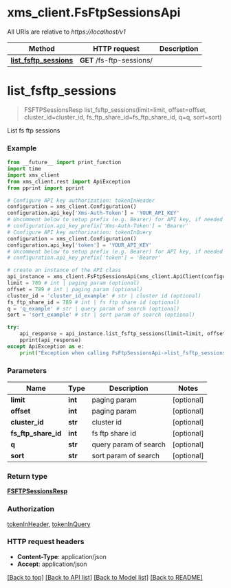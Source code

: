 # xms_client.FsFtpSessionsApi

All URIs are relative to *https://localhost/v1*

Method | HTTP request | Description
------------- | ------------- | -------------
[**list_fsftp_sessions**](FsFtpSessionsApi.md#list_fsftp_sessions) | **GET** /fs-ftp-sessions/ | 


# **list_fsftp_sessions**
> FSFTPSessionsResp list_fsftp_sessions(limit=limit, offset=offset, cluster_id=cluster_id, fs_ftp_share_id=fs_ftp_share_id, q=q, sort=sort)



List fs ftp sessions

### Example
```python
from __future__ import print_function
import time
import xms_client
from xms_client.rest import ApiException
from pprint import pprint

# Configure API key authorization: tokenInHeader
configuration = xms_client.Configuration()
configuration.api_key['Xms-Auth-Token'] = 'YOUR_API_KEY'
# Uncomment below to setup prefix (e.g. Bearer) for API key, if needed
# configuration.api_key_prefix['Xms-Auth-Token'] = 'Bearer'
# Configure API key authorization: tokenInQuery
configuration = xms_client.Configuration()
configuration.api_key['token'] = 'YOUR_API_KEY'
# Uncomment below to setup prefix (e.g. Bearer) for API key, if needed
# configuration.api_key_prefix['token'] = 'Bearer'

# create an instance of the API class
api_instance = xms_client.FsFtpSessionsApi(xms_client.ApiClient(configuration))
limit = 789 # int | paging param (optional)
offset = 789 # int | paging param (optional)
cluster_id = 'cluster_id_example' # str | cluster id (optional)
fs_ftp_share_id = 789 # int | fs ftp share id (optional)
q = 'q_example' # str | query param of search (optional)
sort = 'sort_example' # str | sort param of search (optional)

try:
    api_response = api_instance.list_fsftp_sessions(limit=limit, offset=offset, cluster_id=cluster_id, fs_ftp_share_id=fs_ftp_share_id, q=q, sort=sort)
    pprint(api_response)
except ApiException as e:
    print("Exception when calling FsFtpSessionsApi->list_fsftp_sessions: %s\n" % e)
```

### Parameters

Name | Type | Description  | Notes
------------- | ------------- | ------------- | -------------
 **limit** | **int**| paging param | [optional] 
 **offset** | **int**| paging param | [optional] 
 **cluster_id** | **str**| cluster id | [optional] 
 **fs_ftp_share_id** | **int**| fs ftp share id | [optional] 
 **q** | **str**| query param of search | [optional] 
 **sort** | **str**| sort param of search | [optional] 

### Return type

[**FSFTPSessionsResp**](FSFTPSessionsResp.md)

### Authorization

[tokenInHeader](../README.md#tokenInHeader), [tokenInQuery](../README.md#tokenInQuery)

### HTTP request headers

 - **Content-Type**: application/json
 - **Accept**: application/json

[[Back to top]](#) [[Back to API list]](../README.md#documentation-for-api-endpoints) [[Back to Model list]](../README.md#documentation-for-models) [[Back to README]](../README.md)

